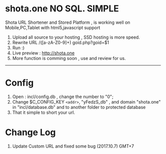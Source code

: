 # shota.one NO SQL. SIMPLE
Shota URL Shortener and Stored Platform , is working well on Mobile,PC,Tablet with html5,javascript support 
1. Upload all source to your hosting , SSD hosting is more speed.
2. Rewrite URL /([a-zA-Z0-9]+) goid.php?goid=$1
3. Run :)
4. Live preview : http://shota.one
5. More function is comming soon , use and review for us.
____________________________________
# Config
1. Open : incl/config.db , change the number to "0";
2. Change $C_CONFIG_KEY `<addr>`, "yFedzS_db" , and domain "shota.one" in "incl/database.db" and to another folder to protected database
3. That it simple to short your url.
# Change Log
1. Update Custom URL and fixed some bug (2017.10.7) GMT+7
